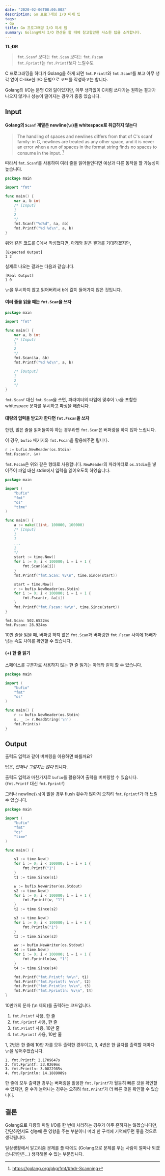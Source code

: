 ```yaml
---
date: "2020-02-06T00:00:00Z"
description: Go 프로그래밍 I/O 미세 팁
tags:
- Go
title: Go 프로그래밍 I/O 미세 팁
summary: Golang에서 I/O 연산을 할 때에 참고할만한 사소한 팁을 소개합니다.
---
```


__TL;DR__

> `fmt.Scanf` 보다는 `fmt.Scan` 보다는 `fmt.Fscan` <br>
`fmt.Fprintf`는 `fmt.Printf`보다 느릴수도

C 프로그래밍을 하다가 Golang을 하게 되면 `fmt.Printf`와 `fmt.Scanf`를 보고
아무 생각 없이 C-like한 I/O 문법으로 코드를 작성하고는 합니다.

Golang의 I/O는 분명 C와 닮아있지만, 아무 생각없이 C처럼 쓰다가는
원하는 결과가 나오지 않거나 성능이 떨어지는 경우가 종종 있습니다.

## Input


#### Golang의 `Scanf` 계열은 newline(`\n`)을 whitespace로 취급하지 않는다

> The handling of spaces and newlines differs from that of C's scanf family: in C, newlines are treated as any other space, and it is never an error when a run of spaces in the format string finds no spaces to consume in the input. [^1]

따라서 `fmt.Scanf`를 사용하여 여러 줄을 읽어들인다면 예상과 다른 동작을 할 가능성이 높습니다.

```go
package main

import "fmt"

func main() {
	var a, b int
	/* [Input]
	1
	2
	*/
	fmt.Scanf("%d%d", &a, &b)
	fmt.Printf("%d %d\n", a, b)
}
```

위와 같은 코드를 C에서 작성했다면, 아래와 같은 결과를 기대하겠지만,

```
[Expected Output]
1 2
```

실제로 나오는 결과는 다음과 같습니다.

```
[Real Output]
1 0
```

`\n`을 무시하지 않고 읽어버려서 b에 값이 들어가지 않은 것입니다.

#### 여러 줄을 읽을 때는 `fmt.Scan`을 쓰자

```go
package main

import "fmt"

func main() {
	var a, b int
	/* [Input]
	1
	2
	*/
	fmt.Scan(&a, &b) 
	fmt.Printf("%d %d\n", a, b)

	/* [Output]
	1
	2
	*/
}
```

`fmt.Scanf` 대신 `fmt.Scan`을 쓰면,
파라미터의 타입에 맞추어 `\n`을 포함한 whitespace 문자를 무시하고 파싱을 해줍니다.

#### 대량의 입력을 받고자 한다면 `fmt.Fscan`을 쓰자

한편, 많은 줄을 읽어들여야 하는 경우라면 `fmt.Scan`은 버퍼링을 하지 않아 느립니다.

이 경우, `bufio` 패키지와 `fmt.Fscan`을 활용해주면 됩니다.

```go
r := bufio.NewReader(os.Stdin)
fmt.Fscan(r, &v)
```

`fmt.Fscan`은 위와 같은 형태로 사용합니다.
`NewReader`의 파라미터로 `os.Stdin`을 넣어주어 파일 대신 stdin에서 입력을 읽어오도록 하였습니다.

```go
package main

import (
	"bufio"
	"fmt"
	"os"
	"time"
)

func main() {
    a := make([]int, 100000, 100000)
    /* [Input]
	1
    1
    ...
    1
	*/
	start := time.Now()
	for i := 0; i < 100000; i = i + 1 {
		fmt.Scan(&a[i])
	}
	fmt.Printf("fmt.Scan: %v\n", time.Since(start))

	start = time.Now()
	r := bufio.NewReader(os.Stdin)
	for i := 0; i < 100000; i = i + 1 {
		fmt.Fscan(r, &a[i])
	}
	fmt.Printf("fmt.Fscan: %v\n", time.Since(start))
}
```

```
fmt.Scan: 502.6522ms
fmt.Fscan: 28.924ms
```

10만 줄을 읽을 때, 버퍼링 하지 않은 `fmt.Scan`과 버퍼링한 `fmt.Fscan` 사이에 15배가 넘는 속도 차이를 확인할 수 있습니다.

#### (+) 한 줄 읽기

스페이스를 구분자로 사용하지 않는 한 줄 읽기는 아래와 같이 할 수 있습니다.

```go
package main

import (
	"bufio"
	"fmt"
	"os"
)

func main() {
	r := bufio.NewReader(os.Stdin)
	s, _ := r.ReadString('\n')
	fmt.Print(s)
}
```

## Output

출력도 입력과 같이 버퍼링을 이용하면 빠를까요?

답은, _언제나 그렇지는 않다_ 입니다.

출력도 입력과 마찬가지로 `bufio`를 활용하여 출력을 버퍼링할 수 있습니다. (`fmt.Printf` 대신 `fmt.Fprintf`)

그러나 newline(`\n`)이 많을 경우 flush 횟수가 많아져 오히려 `fmt.Fprintf`가 더 느릴 수 있습니다.

```go
package main

import (
	"bufio"
	"fmt"
	"os"
	"time"
)

func main() {

	s1 := time.Now()
	for i := 0; i < 100000; i = i + 1 {
		fmt.Printf("1")
	}
	t1 := time.Since(s1)

	w := bufio.NewWriter(os.Stdout)
	s2 := time.Now()
	for i := 0; i < 100000; i = i + 1 {
		fmt.Fprintf(w, "1")
	}
	t2 := time.Since(s2)

	s3 := time.Now()
	for i := 0; i < 100000; i = i + 1 {
		fmt.Println("1")
	}
	t3 := time.Since(s3)

	ww := bufio.NewWriter(os.Stdout)
	s4 := time.Now()
	for i := 0; i < 100000; i = i + 1 {
		fmt.Fprintln(ww, "1")
	}
	t4 := time.Since(s4)

	fmt.Printf("fmt.Printf: %v\n", t1)
	fmt.Printf("fmt.Fprintf: %v\n", t2)
	fmt.Printf("fmt.Println: %v\n", t3)
	fmt.Printf("fmt.Fprintln: %v\n", t4)
}
```

10만개의 문자 (\n 제외)를 출력하는 코드입니다.

1. `fmt.Printf` 사용, 한 줄
2. `fmt.Fprintf` 사용, 한 줄
3. `fmt.Printf` 사용, 10만 줄
4. `fmt.Fprintf` 사용, 10만 줄

1, 2번은 한 줄에 10만 자를 모두 출력한 경우이고, 3, 4번은 한 글자를 출력할 때마다 `\n`을 넣어주었습니다.

```
1. fmt.Printf: 2.1709647s
2. fmt.Fprintf: 33.0269ms
3. fmt.Println: 3.0822985s
4. fmt.Fprintln: 14.1889089s
```

한 줄에 모두 출력한 경우는 버퍼링을 활용한 `fmt.Fprintf`가 월등히 빠른 것을 확인할 수 있지만,
줄 수가 늘어나는 경우는 오히려 `fmt.Printf`가 더 빠른 것을 확인할 수 있습니다.

## 결론

Golang으로 다량의 파일 I/O를 한 번에 처리하는 경우가 아주 흔하지는 않겠습니다만,
간단하면서도 성능에 큰 영향을 주는 부분이니 머리 한 구석에 기억해두면 좋을 것으로 생각됩니다.

일상생활에서 알고리즘 문제를 풀 때에도 (Golang으로 문제를 푸는 사람이 얼마나 되겠습니까만은...) 생각해볼 수 있는 부분입니다.

[^1]: https://golang.org/pkg/fmt/#hdr-Scanning